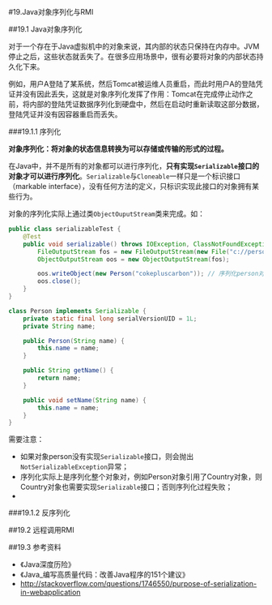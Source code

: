 #19.Java对象序列化与RMI

##19.1 Java对象序列化

对于一个存在于Java虚拟机中的对象来说，其内部的状态只保持在内存中。JVM停止之后，这些状态就丢失了。在很多应用场景中，很有必要将对象的内部状态持久化下来。

例如，用户A登陆了某系统，然后Tomcat被运维人员重启，而此时用户A的登陆凭证并没有因此丢失，这就是对象序列化发挥了作用：Tomcat在完成停止动作之前，将内部的登陆凭证数据序列化到硬盘中，然后在启动时重新读取这部分数据，登陆凭证并没有因容器重启而丢失。

###19.1.1 序列化

__对象序列化：将对象的状态信息转换为可以存储或传输的形式的过程。__

在Java中，并不是所有的对象都可以进行序列化，__只有实现`Serializable`接口的对象才可以进行序列化__。`Serializable`与`Cloneable`一样只是一个标识接口（markable interface），没有任何方法的定义，只标识实现此接口的对象拥有某些行为。

对象的序列化实际上通过类`ObjectOuputStream`类来完成。如：

```Java
public class serializableTest {
	@Test
	public void serializable() throws IOException, ClassNotFoundException {
		FileOutputStream fos = new FileOutputStream(new File("c://person.ser"));
		ObjectOutputStream oos = new ObjectOutputStream(fos);

		oos.writeObject(new Person("cokepluscarbon")); // 序列化person对象到硬盘中
		oos.close();
	}
}

class Person implements Serializable {
	private static final long serialVersionUID = 1L;
	private String name;

	public Person(String name) {
		this.name = name;
	}

	public String getName() {
		return name;
	}

	public void setName(String name) {
		this.name = name;
	}
}
```

需要注意：
 * 如果对象person没有实现`Serializable`接口，则会抛出`NotSerializableException`异常；
 * 序列化实际上是序列化整个对象对，例如Person对象引用了Country对象，则Country对象也需要实现`Serializable`接口；否则序列化过程失败；
 * 

###19.1.2 反序列化

##19.2 远程调用RMI

##19.3 参考资料
* 《Java深度历险》
* 《Java_编写高质量代码：改善Java程序的151个建议》
* http://stackoverflow.com/questions/1746550/purpose-of-serialization-in-webapplication
